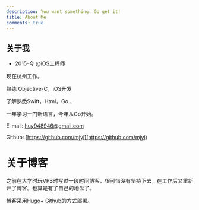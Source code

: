 ```yaml
---
description: You want something. Go get it!
title: About Me
comments: true
---
```


关于我
---

- 2015-今 @iOS工程师

现在杭州工作。

熟练 Objective-C，iOS开发

了解熟悉Swift，Html，Go...

一年学习一门新语言，今年从Go开始。

E-mail: [huy948946@gmail.com](mailto:huy948946@gmail.com)

Github: [https://github.com/mjyi](https://github.com/mjyi)

关于博客
========

之前在大学时玩VPS时写过一段时间博客，很可惜没有坚持下去，在工作后又重新开了博客。也算是有了自己的地盘了。


博客采用[Hugo](http://gohugo.io/)+ [Github](https://github.com/)的方式部署。
